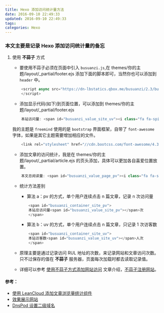 ```yaml
---
title: Hexo 添加访问统计量方法
date: 2016-09-10 22:49:33
updated: 2016-09-10 22:49:33
tags: 
categories: Hexo
---
```


### 本文主要是记录 Hexo 添加访问统计量的备忘

1. 使用 **不蒜子** 方式

	- 要使用不蒜子必须在页面中引入 `busuanzi.js`,在 themes/你的主题/layout/_partial/footer.ejs 添加下面的脚本即可，当然你也可以添加到 `header` 中。
	```javascript
		<script async src="https://dn-lbstatics.qbox.me/busuanzi/2.3/busuanzi.pure.mini.js">
		</script>
	```

	- 添加显示代码(如下)到页面位置，可以添加到 themes/你的主题/layout/_partial/footer.ejs
	```javascript
		本站访问量: <span id="busuanzi_value_site_uv"><i class="fa fa-spinner fa-spin"></i></span> 次
	```

	我的主题是 `freemind` 使用的是 `bootstrap` 界面框架，自带了 `font-awesome` 字体，如果是其它主题需要增加相应的文件。
	```javascript
		<link rel="stylesheet" href="//cdn.bootcss.com/font-awesome/4.3.0/css/font-awesome.min.css">
	```

	- 添加文章的访问统计，我是在 themes/你的主题/layout/_partial/article.ejs 的页头添加，具体可以更加各自喜爱位置放置。
	```javascript
		本文总阅读量: <span id="busuanzi_value_page_pv"><i class="fa fa-spinner fa-spin"></i></span> 次
	```

	- 统计方法差别

		* 算法 a：pv 的方式，单个用户连续点击 n 篇文章，记录 n 次访问量
		```javascript
			<span id="busuanzi_container_site_pv">
			本站总访问量<span id="busuanzi_value_site_pv"></span>次
			</span>
		```

		* 算法 b：uv 的方式，单个用户连续点击 n 篇文章，只记录 1 次访客数
		```javascript
			<span id="busuanzi_container_site_uv">
			本站访客数<span id="busuanzi_value_site_uv"></span>人次
			</span>
		```
	- 原理主要是通过记录访问 RUL 地址的次数，来记录网站和文章访问次数。只不过保存的值在 **不蒜子** 服务器，页面每次加载时都去读取记录值。

	- 详细可以参考 [使用不蒜子方式添加网站访问](http://ibruce.info/2015/04/04/busuanzi/) 文章介绍，[不蒜子注册网站](http://busuanzi.ibruce.info/)。


#### 参考：
- [使用 LeanCloud 添加文章浏览量统计组件](http://crescentmoon.info/2014/12/11/popular-widget/)
- [效果展示网站](http://qifuguang.me/)
- [DnsPod 设置二级域名](http://www.iplayseo.com/how-to-set-nameservers/)